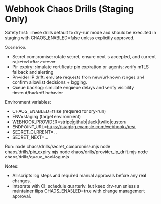 # Webhook Chaos Drills (Staging Only)

Safety first: These drills default to dry-run mode and should be executed in staging with CHAOS_ENABLED=false unless explicitly approved.

Scenarios:
- Secret compromise: rotate secret, ensure next is accepted, and current rejected after cutover.
- Pin expiry: simulate certificate pin expiration on agents; verify mTLS fallback and alerting.
- Provider IP drift: emulate requests from new/unknown ranges and confirm allowlist decisions + logging.
- Queue backlog: simulate enqueue delays and verify visibility timeout/backoff behavior.

Environment variables:
- CHAOS_ENABLED=false (required for dry-run)
- ENV=staging (target environment)
- WEBHOOK_PROVIDER=stripe|github|slack|twilio|custom
- ENDPOINT_URL=https://staging.example.com/webhooks/test
- SECRET_CURRENT=...
- SECRET_NEXT=...

Run:
node chaos/drills/secret_compromise.mjs
node chaos/drills/pin_expiry.mjs
node chaos/drills/provider_ip_drift.mjs
node chaos/drills/queue_backlog.mjs

Notes:
- All scripts log steps and required manual approvals before any real changes.
- Integrate with CI: schedule quarterly, but keep dry-run unless a maintainer flips CHAOS_ENABLED=true with change management approval.
